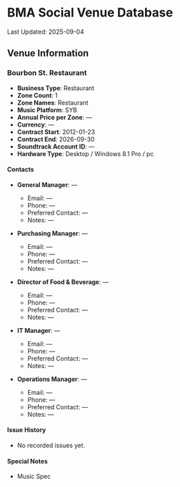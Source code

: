 # BMA Social Venue Database

Last Updated: 2025-09-04

## Venue Information

### Bourbon St. Restaurant
- **Business Type**: Restaurant
- **Zone Count**: 1
- **Zone Names**: Restaurant
- **Music Platform**: SYB
- **Annual Price per Zone**: —
- **Currency**: —
- **Contract Start**: 2012-01-23
- **Contract End**: 2026-09-30
- **Soundtrack Account ID**: —
- **Hardware Type**: Desktop / Windows 8.1 Pro / pc

#### Contacts
- **General Manager**: —
  - Email: —
  - Phone: —
  - Preferred Contact: —
  - Notes: —

- **Purchasing Manager**: —
  - Email: —
  - Phone: —
  - Preferred Contact: —
  - Notes: —

- **Director of Food & Beverage**: —
  - Email: —
  - Phone: —
  - Preferred Contact: —
  - Notes: —

- **IT Manager**: —
  - Email: —
  - Phone: —
  - Preferred Contact: —
  - Notes: —

- **Operations Manager**: —
  - Email: —
  - Phone: —
  - Preferred Contact: —
  - Notes: —

#### Issue History
- No recorded issues yet.

#### Special Notes
- Music Spec
